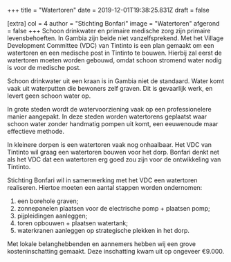+++
title = "Watertoren"
date = 2019-12-01T19:38:25.831Z
draft = false

[extra]
col = 4
author = "Stichting Bonfari"
image = "Watertoren"
afgerond = false
+++
Schoon drinkwater en primaire medische zorg zijn primaire levensbehoeften. In Gambia zijn beide niet vanzelfsprekend. Met het Village Development Committee (VDC) van Tintinto is een plan gemaakt om een watertoren en een medische post in Tintinto te bouwen. Hierbij zal eerst de watertoren moeten worden gebouwd, omdat schoon stromend water nodig is voor de medische post. 

Schoon drinkwater uit een kraan is in Gambia niet de standaard. Water komt vaak uit waterputten die bewoners zelf graven. Dit is gevaarlijk werk, en levert geen schoon water op.

In grote steden wordt de watervoorziening vaak op een professionelere manier aangepakt. In deze steden worden watertorens geplaatst waar schoon water zonder handmatig pompen uit komt, een eeuwenoude maar effectieve methode. 

In kleinere dorpen is een watertoren vaak nog onhaalbaar. Het VDC van Tintinto wil graag een watertoren bouwen voor het dorp. Bonfari denkt net als het VDC dat een watertoren erg goed zou zijn voor de ontwikkeling van Tintinto. 

Stichting Bonfari wil in samenwerking met het VDC een watertoren realiseren. Hiertoe moeten een aantal stappen worden ondernomen: 

1. een borehole graven;
2. zonnepanelen plaatsen voor de electrische pomp + plaatsen pomp; 
3. pijpleidingen aanleggen;
4. toren opbouwen + plaatsen watertank; 
5. waterkranen aanleggen op strategische plekken in het dorp. 

Met lokale belanghebbenden en aannemers hebben wij een grove kosteninschatting gemaakt. Deze inschatting kwam uit op ongeveer €9.000.